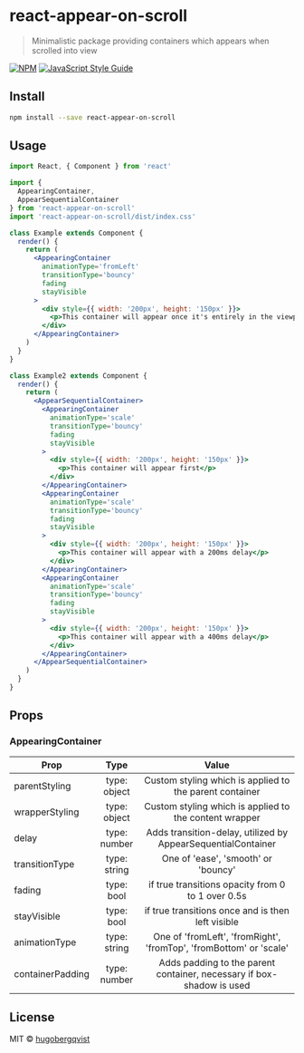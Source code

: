 # react-appear-on-scroll

> Minimalistic package providing containers which appears when scrolled into view

[![NPM](https://img.shields.io/npm/v/react-appear-on-scroll.svg)](https://www.npmjs.com/package/react-appear-on-scroll) [![JavaScript Style Guide](https://img.shields.io/badge/code_style-standard-brightgreen.svg)](https://standardjs.com)

## Install

```bash
npm install --save react-appear-on-scroll
```

## Usage

```jsx
import React, { Component } from 'react'

import {
  AppearingContainer,
  AppearSequentialContainer
} from 'react-appear-on-scroll'
import 'react-appear-on-scroll/dist/index.css'

class Example extends Component {
  render() {
    return (
      <AppearingContainer
        animationType='fromLeft'
        transitionType='bouncy'
        fading
        stayVisible
      >
        <div style={{ width: '200px', height: '150px' }}>
          <p>This container will appear once it's entirely in the viewport</p>
        </div>
      </AppearingContainer>
    )
  }
}

class Example2 extends Component {
  render() {
    return (
      <AppearSequentialContainer>
        <AppearingContainer
          animationType='scale'
          transitionType='bouncy'
          fading
          stayVisible
        >
          <div style={{ width: '200px', height: '150px' }}>
            <p>This container will appear first</p>
          </div>
        </AppearingContainer>
        <AppearingContainer
          animationType='scale'
          transitionType='bouncy'
          fading
          stayVisible
        >
          <div style={{ width: '200px', height: '150px' }}>
            <p>This container will appear with a 200ms delay</p>
          </div>
        </AppearingContainer>
        <AppearingContainer
          animationType='scale'
          transitionType='bouncy'
          fading
          stayVisible
        >
          <div style={{ width: '200px', height: '150px' }}>
            <p>This container will appear with a 400ms delay</p>
          </div>
        </AppearingContainer>
      </AppearSequentialContainer>
    )
  }
}
```

## Props

### AppearingContainer

| Prop             |     Type     |                                 Value                                 |
| ---------------- | :----------: | :-------------------------------------------------------------------: |
| parentStyling    | type: object |        Custom styling which is applied to the parent container        |
| wrapperStyling   | type: object |        Custom styling which is applied to the content wrapper         |
| delay            | type: number |     Adds transition-delay, utilized by AppearSequentialContainer      |
| transitionType   | type: string |                  One of 'ease', 'smooth' or 'bouncy'                  |
| fading           |  type: bool  |           if true transitions opacity from 0 to 1 over 0.5s           |
| stayVisible      |  type: bool  |           if true transitions once and is then left visible           |
| animationType    | type: string |  One of 'fromLeft', 'fromRight', 'fromTop', 'fromBottom' or 'scale'   |
| containerPadding | type: number | Adds padding to the parent container, necessary if box-shadow is used |

## License

MIT © [hugobergqvist](https://github.com/hugobergqvist)
